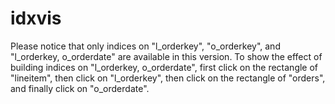 # idxvis

Please notice that only indices on "l_orderkey", "o_orderkey", and "l_orderkey, o_orderdate" are available in this version. To show the effect of building indices on "l_orderkey, o_orderdate", first click on the rectangle of "lineitem", then click on "l_orderkey", then click on the rectangle of "orders", and finally click on "o_orderdate".
